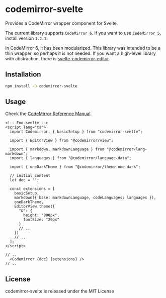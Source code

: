 # codemirror-svelte

Provides a CodeMirror wrapper component for Svelte.

The current library supports `CodeMirror 6`. If you want to use `CodeMirror 5`, install version `1.2.1`.

In CodeMirror 6, it has been modularized. This library was intended to be a thin wrapper, so perhaps it is not needed. If you want a high-level library with abstraction, there is [svelte-codemirror-editor](https://github.com/touchifyapp/svelte-codemirror-editor).

## Installation

```sh
npm install -D codemirror-svelte
```

## Usage

Check the [CodeMirror Reference Manual](https://codemirror.net/docs/ref/).

```svelte
<!-- Foo.svelte -->
<script lang="ts">
  import Codemirror, { basicSetup } from "codemirror-svelte";

  import { EditorView } from "@codemirror/view";

  import { markdown, markdownLanguage } from "@codemirror/lang-markdown";
  import { languages } from "@codemirror/language-data";

  import { oneDarkTheme } from "@codemirror/theme-one-dark";

  // initial content
  let doc = "";

  const extensions = [
    basicSetup,
    markdown({ base: markdownLanguage, codeLanguages: languages }),
    oneDarkTheme,
    EditorView.theme({
      "&": {
        height: "800px",
        fontSize: "20px"
      }
      // ..
    })
    // ..
  ];
</script>

// ..
  <Codemirror {doc} {extensions} />
// ..
```

## License

codemirror-svelte is released under the MIT License
